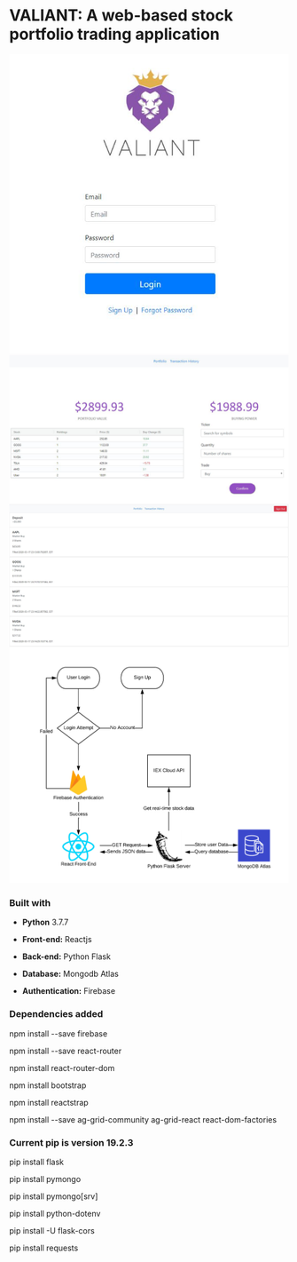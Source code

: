 # VALIANT: A web-based stock portfolio trading application
<p align="center">
  <img src = "my-app/src/images/login.JPG">
  <img src = "my-app/src/images/profile_page.JPG">
  <img src = "my-app/src/images/transaction_history.JPG">
  <img src = "my-app/src/images/stock_portfolio.png">
</p>

### Built with

* **Python** 3.7.7

* **Front-end:** Reactjs

* **Back-end:** Python Flask

* **Database:** Mongodb Atlas

* **Authentication:** Firebase

### Dependencies added 

npm install --save firebase

npm install --save react-router

npm install react-router-dom

npm install bootstrap

npm install reactstrap

npm install --save ag-grid-community ag-grid-react react-dom-factories

### Current pip is version 19.2.3
pip install flask

pip install pymongo

pip install pymongo[srv]

pip install python-dotenv

pip install -U flask-cors

pip install requests
